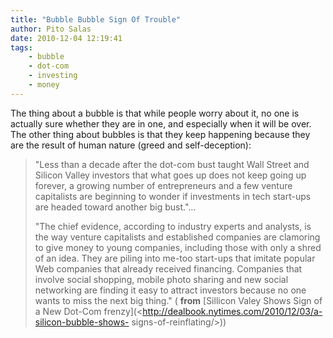 ```yaml
---
title: "Bubble Bubble Sign Of Trouble"
author: Pito Salas
date: 2010-12-04 12:19:41
tags:
    - bubble
    - dot-com
    - investing
    - money
---
```



The thing about a bubble is that while people worry about it, no one is
actually sure whether they are in one, and especially when it will be over.
The other thing about bubbles is that they keep happening because they are the
result of human nature (greed and self-deception):

> "Less than a decade after the dot-com bust taught Wall Street and Silicon
> Valley investors that what goes up does not keep going up forever, a growing
> number of entrepreneurs and a few venture capitalists are beginning to
> wonder if investments in tech start-ups are headed toward another big
> bust."…
>
> "The chief evidence, according to industry experts and analysts, is the way
> venture capitalists and established companies are clamoring to give money to
> young companies, including those with only a shred of an idea. They are
> piling into me-too start-ups that imitate popular Web companies that already
> received financing. Companies that involve social shopping, mobile photo
> sharing and new social networking are finding it easy to attract investors
> because no one wants to miss the next big thing." ( **from** [Sillicon Valey
> Shows Sign of a New Dot-Com
> frenzy](<http://dealbook.nytimes.com/2010/12/03/a-silicon-bubble-shows-
> signs-of-reinflating/>))

  


